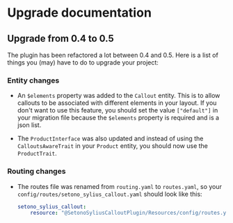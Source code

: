 # Upgrade documentation

## Upgrade from 0.4 to 0.5

The plugin has been refactored a lot between 0.4 and 0.5. Here is a list of things you (may) have to do to upgrade your project:

### Entity changes

- An `$elements` property was added to the `Callout` entity. This is to allow callouts to be associated with different
elements in your layout. If you don't want to use this feature, you should set the value `["default"]` in your migration
file because the `$elements` property is required and is a json list.

- The `ProductInterface` was also updated and instead of using the `CalloutsAwareTrait` in your `Product` entity, you
should now use the `ProductTrait`.

### Routing changes

- The routes file was renamed from `routing.yaml` to `routes.yaml`, so your `config/routes/setono_sylius_callout.yaml`
should look like this:

    ```yaml
    setono_sylius_callout:
        resource: "@SetonoSyliusCalloutPlugin/Resources/config/routes.yaml"
    ```

